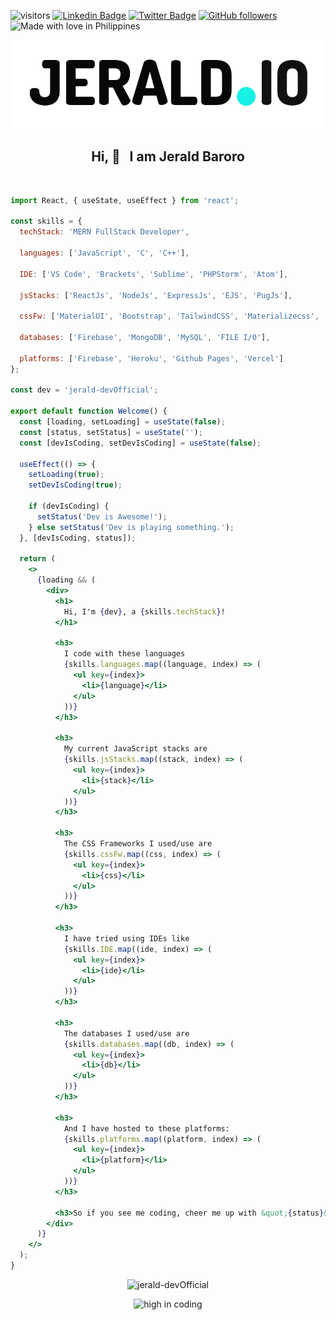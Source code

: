 ![visitors](https://visitor-badge.glitch.me/badge?page_id=jerald-devOfficial)
[![Linkedin Badge](https://img.shields.io/badge/-Jerald%20Baroro-blue?style=social&logo=Linkedin&logoColor=blue&link=https://www.linkedin.com/in/jerald-baroro-562aab20a/)](https://www.linkedin.com/in/jerald-baroro-562aab20a/)
[![Twitter Badge](http://img.shields.io/badge/-@spaueOfficial-1ca0f1?style=social&logo=twitter&logoColor=blue&link=https://twitter.com/VedantKhairnar3)](https://twitter.com/@spaueOfficial) 
[![GitHub followers](https://img.shields.io/github/followers/jerald-devOfficial?label=Follow&style=social)](https://github.comjerald-devOfficial/?tab=follow)
![Made with love in Philippines](https://madewithlove.now.sh/ph?heart=true&colorA=%23de172b&colorB=%23124bce)

<p align="center">
  <img src="jerald_io.png" alt="JERALD.IO Logo"/>
</p>
<h2 align="center">Hi, 👋  &nbsp; I am Jerald Baroro</h2>

<br>

```jsx
import React, { useState, useEffect } from 'react';

const skills = {
  techStack: 'MERN FullStack Developer',

  languages: ['JavaScript', 'C', 'C++'],

  IDE: ['VS Code', 'Brackets', 'Sublime', 'PHPStorm', 'Atom'],

  jsStacks: ['ReactJs', 'NodeJs', 'ExpressJs', 'EJS', 'PugJs'],

  cssFw: ['MaterialUI', 'Bootstrap', 'TailwindCSS', 'Materializecss', 'SASS/SCSS'],

  databases: ['Firebase', 'MongoDB', 'MySQL', 'FILE I/0'],

  platforms: ['Firebase', 'Heroku', 'Github Pages', 'Vercel']
};

const dev = 'jerald-devOfficial';

export default function Welcome() {
  const [loading, setLoading] = useState(false);
  const [status, setStatus] = useState('');
  const [devIsCoding, setDevIsCoding] = useState(false);

  useEffect(() => {
    setLoading(true);
    setDevIsCoding(true);

    if (devIsCoding) {
      setStatus('Dev is Awesome!');
    } else setStatus('Dev is playing something.');
  }, [devIsCoding, status]);

  return (
    <>
      {loading && (
        <div>
          <h1>
            Hi, I'm {dev}, a {skills.techStack}!
          </h1>

          <h3>
            I code with these languages
            {skills.languages.map((language, index) => (
              <ul key={index}>
                <li>{language}</li>
              </ul>
            ))}
          </h3>

          <h3>
            My current JavaScript stacks are
            {skills.jsStacks.map((stack, index) => (
              <ul key={index}>
                <li>{stack}</li>
              </ul>
            ))}
          </h3>

          <h3>
            The CSS Frameworks I used/use are
            {skills.cssFw.map((css, index) => (
              <ul key={index}>
                <li>{css}</li>
              </ul>
            ))}
          </h3>

          <h3>
            I have tried using IDEs like
            {skills.IDE.map((ide, index) => (
              <ul key={index}>
                <li>{ide}</li>
              </ul>
            ))}
          </h3>

          <h3>
            The databases I used/use are
            {skills.databases.map((db, index) => (
              <ul key={index}>
                <li>{db}</li>
              </ul>
            ))}
          </h3>

          <h3>
            And I have hosted to these platforms:
            {skills.platforms.map((platform, index) => (
              <ul key={index}>
                <li>{platform}</li>
              </ul>
            ))}
          </h3>

          <h3>So if you see me coding, cheer me up with &quot;{status}&quot;!</h3>
        </div>
      )}
    </>
  );
}
```

<p align="center"> <img src="https://github-readme-stats.vercel.app/api?username=jerald-devOfficial&show_icons=true&theme=gotham" alt="jerald-devOfficial" />

<p align="center">
  <img src="https://media.giphy.com/media/Y06e2KFCG48qwNMGK2/giphy.gif" alt="high in coding"/>
</p>


<!---
jerald-devOfficial/jerald-devOfficial is a ✨ special ✨ repository because its `README.md` (this file) appears on your GitHub profile.
You can click the Preview link to take a look at your changes.
--->





